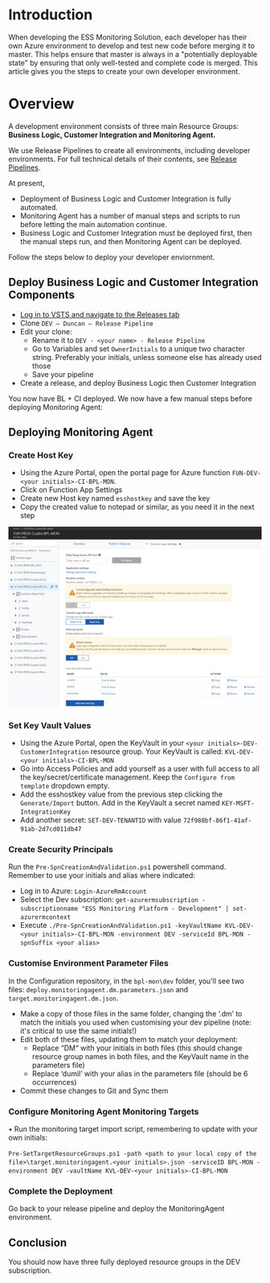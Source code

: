 # Introduction
When developing the ESS Monitoring Solution, each developer has their own Azure environment to develop and test new code before merging it to master. This helps ensure that master is always in a "potentially deployable state" by ensuring that only well-tested and complete code is merged. This article gives you the steps to create your own developer environment.

# Overview
A development environment consists of three main Resource Groups: **Business Logic, Customer Integration and Monitoring Agent.**

We use Release Pipelines to create all environments, including developer environments. For full technical details of their contents, see [Release Pipelines](/Technical-Details-Monitoring-Platform/Release-Pipelines).

At present,
- Deployment of Business Logic and Customer Integration is fully automated. 
- Monitoring Agent has a number of manual steps and scripts to run before letting the main automation continue.
- Business Logic and Customer Integration must be deployed first, then the manual steps run, and then Monitoring Agent can be deployed.

Follow the steps below to deploy your developer enviornment.

## Deploy Business Logic and Customer Integration Components

- [Log in to VSTS and navigate to the Releases tab](https://easplatform.visualstudio.com/Monitoring/_release)
- Clone `DEV – Duncan – Release Pipeline` 
- Edit your clone:
  - Rename it to `DEV - <your name> - Release Pipeline`
  - Go to Variables and set `OwnerInitials` to a unique two character string. Preferably your initials, unless someone else has already used those
  - Save your pipeline
- Create a release, and deploy Business Logic then Customer Integration

You now have BL + CI deployed. We now have a few manual steps before deploying Monitoring Agent:

## Deploying Monitoring Agent
### Create Host Key 
- Using the Azure Portal, open the portal page for Azure function `FUN-DEV-<your initials>-CI-BPL-MON`.
- Click on Function App Settings
- Create new Host key named `esshostkey` and save the key
- Copy the created value to notepad or similar, as you need it in the next step

 ![image.png](.attachments/image-f8e9f4f5-5be6-49e0-ab24-f3d34fbacdcf.png)



### Set Key Vault Values 
- Using the Azure Portal, open the KeyVault in your `<your initials>-DEV-CustomerIntegration` resource group. Your KeyVault is called: `KVL-DEV-<your initials>-CI-BPL-MON`
- Go into Access Policies and add yourself as a user with full access to all the key/secret/certificate management. Keep the `Configure from template` dropdown empty.
- Add the esshostkey value from the previous step clicking the `Generate/Import` button. Add in the KeyVault a secret named `KEY-MSFT-IntegrationKey`
- Add another secret: `SET-DEV-TENANTID` with value `72f988bf-86f1-41af-91ab-2d7cd011db47`

### Create Security Principals
Run the `Pre-SpnCreationAndValidation.ps1`  powershell command. Remember to use your initials and alias where indicated:

- Log in to Azure: `Login-AzureRmAccount`
- Select the Dev subscription: `get-azurermsubscription -subscriptionname "ESS Monitoring Platform - Development" | set-azurermcontext`
- Execute `./Pre-SpnCreationAndValidation.ps1 -keyVaultName KVL-DEV-<your initials>-CI-BPL-MON -environment DEV -serviceId BPL-MON -spnSuffix <your alias>` 

### Customise Environment Parameter Files
In the Configuration repository, in the `bpl-mon\dev` folder, you’ll see two files: `deploy.monitoringagent.dm.parameters.json` and `target.monitoringagent.dm.json`.

- Make a copy of those files in the same folder, changing the ‘.dm’ to match the initials you used when customising your dev pipeline (note: it's critical to use the same initials!)
- Edit both of these files, updating them to match your deployment:
  - Replace “DM“ with your initials in both files (this should change resource group names in both files, and the KeyVault name in the parameters file)
  - Replace ‘dumil’ with your alias in the parameters file (should be 6 occurrences)
- Commit these changes to Git and Sync them
### Configure Monitoring Agent Monitoring Targets
•	Run the monitoring target import script, remembering to update with your own initials:

`Pre-SetTargetResourceGroups.ps1 -path <path to your local copy of the file>\target.monitoringagent.<your initials>.json -serviceID BPL-MON -environment DEV -vaultName KVL-DEV-<your initials>-CI-BPL-MON`

### Complete the Deployment
Go back to your release pipeline and deploy the MonitoringAgent environment. 

## Conclusion
You should now have three fully deployed resource groups in the DEV subscription.